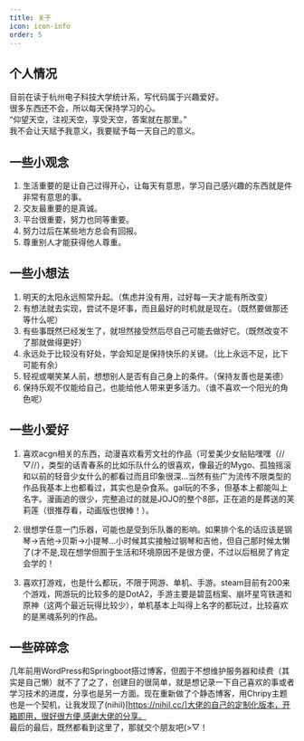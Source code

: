 ```yaml
---
title: 关于
icon: icon-info
order: 5
---
```


## 个人情况

目前在读于杭州电子科技大学统计系，写代码属于兴趣爱好。  
很多东西还不会，所以每天保持学习的心。  
“仰望天空，注视天空，享受天空，答案就在那里。”  
我不会让天赋予我意义，我要赋予每一天自己的意义。  

## 一些小观念
1. 生活重要的是让自己过得开心，让每天有意思，学习自己感兴趣的东西就是件非常有意思的事。
2. 交友最重要的是真诚。
3. 平台很重要，努力也同等重要。
4. 努力过后在某些地方总会有回报。
5. 尊重别人才能获得他人尊重。

## 一些小想法
1. 明天的太阳永远照常升起。（焦虑并没有用，过好每一天才能有所改变）
2. 有想法就去实现，尝试不是坏事，而且最好的时机就是现在。（既然要做那还等什么呢）
3. 有些事既然已经发生了，就坦然接受然后尽自己可能去做好它。（既然改变不了那就做得更好）
4. 永远处于比较没有好处，学会知足是保持快乐的关键。（比上永远不足，比下可能有余）
5. 轻视或嘲笑某人前，想想别人是否有自己身上的条件。（保持友善也是美德）
6. 保持乐观不仅能给自己，也能给他人带来更多活力。（谁不喜欢一个阳光的角色呢）

## 一些小爱好
1. 喜欢acgn相关的东西，动漫喜欢看芳文社的作品（可爱美少女贴贴嘿嘿（//▽//），类型的话青春系的比如乐队什么的很喜欢，像最近的Mygo、孤独摇滚和以前的轻音少女什么的都看过而且印象很深...当然有些广为流传不限类型的作品我基本上也都看过，其实也是杂食系。gal玩的不多，但基本上都能叫上名字。漫画追的很少，完整追过的就是JOJO的整个8部，正在追的是葬送的芙莉莲（很推荐看，动画版也很棒！）。

2. 很想学任意一门乐器，可能也是受到乐队番的影响。如果排个名的话应该是钢琴->吉他->贝斯->小提琴...小时候其实接触过钢琴和吉他，但自己那时候太懒了(才不是,现在想学但囿于生活和环境原因不是很方便，不过以后租房了肯定会学的！

3. 喜欢打游戏，也是什么都玩，不限于网游、单机、手游。steam目前有200来个游戏，网游玩的比较多的是DotA2，手游主要是碧蓝档案、崩坏星穹铁道和原神（这两个最近玩得比较少），单机基本上叫得上名字的都玩过，比较喜欢的是黑魂系列的作品。

## 一些碎碎念
几年前用WordPress和Springboot搭过博客，但囿于不想维护服务器和续费（其实是自己懒）就不了了之了，创建目的很简单，就是想记录一下自己喜欢的事或者学习技术的进度，分享也是另一方面。现在重新做了个静态博客，用Chripy主题也是一个契机，让我发现了(nihil)[https://nihil.cc/]大佬的自己的定制化版本，开箱即用，很好很方便,感谢大佬的分享。  
最后的最后，既然都看到这里了，那就交个朋友吧(>▽！
    